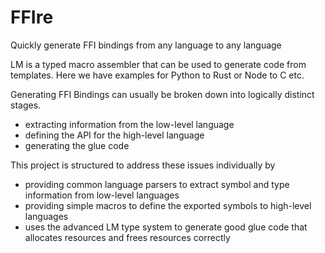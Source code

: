 # FFIre
Quickly generate FFI bindings from any language to any language

LM is a typed macro assembler that can be used to generate code from templates. Here we have examples for Python to Rust or Node to C etc. 

Generating FFI Bindings can usually be broken down into logically distinct stages.
* extracting information from the low-level language
* defining the API for the high-level language
* generating the glue code

This project is structured to address these issues individually by
* providing common language parsers to extract symbol and type information from low-level languages
* providing simple macros to define the exported symbols to high-level languages
* uses the advanced LM type system to generate good glue code that allocates resources and frees resources correctly

